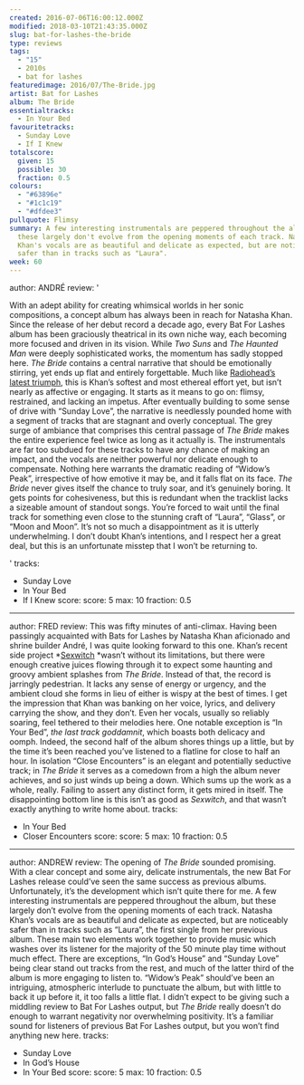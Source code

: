 ```yaml
---
created: 2016-07-06T16:00:12.000Z
modified: 2018-03-10T21:43:35.000Z
slug: bat-for-lashes-the-bride
type: reviews
tags:
  - "15"
  - 2010s
  - bat for lashes
featuredimage: 2016/07/The-Bride.jpg
artist: Bat for Lashes
album: The Bride
essentialtracks:
  - In Your Bed
favouritetracks:
  - Sunday Love
  - If I Knew
totalscore:
  given: 15
  possible: 30
  fraction: 0.5
colours:
  - "#63896e"
  - "#1c1c19"
  - "#dfdee3"
pullquote: Flimsy
summary: A few interesting instrumentals are peppered throughout the album, but
  these largely don't evolve from the opening moments of each track. Natasha
  Khan's vocals are as beautiful and delicate as expected, but are noticeably
  safer than in tracks such as "Laura".
week: 60
---
```

author: ANDRÉ
review: '<div class="_d97"><p>With an adept ability for creating whimsical
  worlds in her sonic compositions, a concept album has always been in reach for
  Natasha Khan. Since the release of her debut record a decade ago, every Bat
  For Lashes album has been graciously theatrical in its own niche way, each
  becoming more focused and driven in its vision. While <em>Two Suns</em> and
  <em>The Haunted Man</em> were deeply sophisticated works, the momentum has
  sadly stopped here. <em>The Bride</em> contains a central narrative that
  should be emotionally stirring, yet ends up flat and entirely forgettable.
  Much like <a
  href="https://audioxide.com/reviews/radiohead-a-moon-shaped-pool/"
  target="_blank" rel="noopener">Radiohead’s latest triumph</a>, this is Khan’s
  softest and most ethereal effort yet, but isn’t nearly as affective or
  engaging. It starts as it means to go on: flimsy, restrained, and lacking an
  impetus. After eventually building to some sense of drive with “Sunday Love”,
  the narrative is needlessly pounded home with a segment of tracks that are
  stagnant and overly conceptual. The grey surge of ambiance that comprises this
  central passage of <em>The Bride</em> makes the entire experience feel twice
  as long as it actually is. The instrumentals are far too subdued for these
  tracks to have any chance of making an impact, and the vocals are neither
  powerful nor delicate enough to compensate. Nothing here warrants the dramatic
  reading of “Widow’s Peak”, irrespective of how emotive it may be, and it falls
  flat on its face. <em>The Bride</em> never gives itself the chance to truly
  soar, and it’s genuinely boring. It gets points for cohesiveness, but this is
  redundant when the tracklist lacks a sizeable amount of standout songs. You’re
  forced to wait until the final track for something even close to the stunning
  craft of “Laura”, “Glass”, or “Moon and Moon”. It’s not so much a
  disappointment as it is utterly underwhelming. I don’t doubt Khan’s
  intentions, and I respect her a great deal, but this is an unfortunate misstep
  that I won’t be returning to.</p></div>'
tracks:
  - Sunday Love
  - ­In Your Bed
  - ­If I Knew
score:
  score: 5
  max: 10
  fraction: 0.5
---
author: FRED
review: This was fifty minutes of anti-climax. Having been passingly acquainted
  with Bats for Lashes by Natasha Khan aficionado and shrine builder André, I
  was quite looking forward to this one. Khan’s recent side project
  *[Sexwitch](<https://audioxide.com/reviews/sexwitch-sexwitch/>) *wasn’t
  without its limitations, but there were enough creative juices flowing through
  it to expect some haunting and groovy ambient splashes from *The Bride*.
  Instead of that, the record is jarringly pedestrian. It lacks any sense of
  energy or urgency, and the ambient cloud she forms in lieu of either is wispy
  at the best of times. I get the impression that Khan was banking on her voice,
  lyrics, and delivery carrying the show, and they don’t. Even her vocals,
  usually so reliably soaring, feel tethered to their melodies here. One notable
  exception is “In Your Bed”, *the last track goddamnit*, which boasts both
  delicacy and oomph. Indeed, the second half of the album shores things up a
  little, but by the time it’s been reached you’ve listened to a flatline for
  close to half an hour. In isolation “Close Encounters” is an elegant and
  potentially seductive track; in *The Bride* it serves as a comedown from a
  high the album never achieves, and so just winds up being a down. Which sums
  up the work as a whole, really. Failing to assert any distinct form, it gets
  mired in itself. The disappointing bottom line is this isn’t as good as
  *Sexwitch*, and that wasn’t exactly anything to write home about.
tracks:
  - In Your Bed
  - ­Closer Encounters
score:
  score: 5
  max: 10
  fraction: 0.5
---
author: ANDREW
review: The opening of *The Bride* sounded promising. With a clear concept and
  some airy, delicate instrumentals, the new Bat For Lashes release could’ve
  seen the same success as previous albums. Unfortunately, it’s the development
  which isn’t quite there for me. A few interesting instrumentals are peppered
  throughout the album, but these largely don’t evolve from the opening moments
  of each track. Natasha Khan’s vocals are as beautiful and delicate as
  expected, but are noticeably safer than in tracks such as “Laura”, the first
  single from her previous album. These main two elements work together to
  provide music which washes over its listener for the majority of the 50 minute
  play time without much effect. There are exceptions, “In God’s House” and
  “Sunday Love” being clear stand out tracks from the rest, and much of the
  latter third of the album is more engaging to listen to. “Widow’s Peak”
  should’ve been an intriguing, atmospheric interlude to punctuate the album,
  but with little to back it up before it, it too falls a little flat. I didn’t
  expect to be giving such a middling review to Bat For Lashes output, but *The
  Bride* really doesn’t do enough to warrant negativity nor overwhelming
  positivity. It’s a familiar sound for listeners of previous Bat For Lashes
  output, but you won’t find anything new here.
tracks:
  - Sunday Love
  - ­In God’s House
  - ­In Your Bed
score:
  score: 5
  max: 10
  fraction: 0.5
